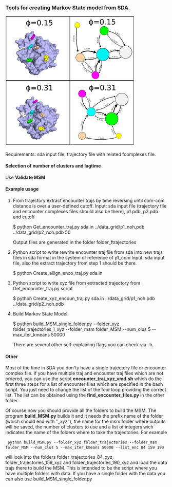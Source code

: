 ### Tools for creating Markov State model from SDA.



<img src="https://github.com/RiccardoBecca/SDA_python_scripts/blob/main/MarkovStateModel/MSM_trypsin-ben.png?raw=true" alt="alt text" width="400">


Requirements: sda input file, trajectory file with related fcomplexes file.

#### Selection of number of clusters and lagtime

Use **Validate MSM**

#### Example usage

1. From trajectory extract encounter trajs by time reversing until com-com distance is over a user-defined cutoff.
    Input: sda input file (trajectory file and encounter complexes files should also be there), p1.pdb, p2.pdb and cutoff
   
    $ python  Get_encounter_traj.py sda.in ../data_grid/p1_noh.pdb ../data_grid/p2_noh.pdb 50

    Output files are generated in the folder folder_ftrajectories

2. Python script to write rewrite encounter traj file from sda into new trajs files in sda format in the system of reference of p1_com
    Input: sda input file, also the extract trajectory from step 1 should be there.

    $ python  Create_allign_enco_traj.py sda.in

3. Python script to write xyz file from extracted trajectory from Get_encounter_traj.py script

    $ python  Create_xyz_encoun_traj.py sda.in ../data_grid/p1_noh.pdb ../data_grid/p2_noh.pdb

4. Build Markov State Model.

    $ python build_MSM_single_folder.py --folder_xyz folder_trajectories_1_xyz --folder_msm folder_MSM --num_clus 5 --max_iter_kmeans 50000

    There are several other self-explaining flags you can check via -h.


#### Other

Most of the time in SDA you don'ty have a single trajectory file or encounter complex file. If you have multiple traj and encounter traj files which are not ordered, you can use the script **encounter_traj_xyz_vmd.sh** which do the first three steps for a list of encounter files which are specified in the bash script. You just need to change the list of the foor loop providing the correct list. The list can be obtained using the **find_encounter_files.py** in the other folder.

Of course now you should provide all the folders to build the MSM. The program **build_MSM.py** builds it and it needs the prefix name of the folder (which should end with "_xyz"), the name for the msm folder where outputs will be saved, the number of clusters to use and a list of integers wich indicates the name of the folders where to take the trajectories. For example

     python build_MSM.py --folder_xyz folder_trajectories --folder_msm folder_MSM --num_clus 5 --max_iter_kmeans 50000 --list_enc 84 159 190

will look into the folders folder_trajectories_84_xyz, folder_trajectories_159_xyz and folder_trajectories_190_xyz and load the data trajs there to build the MSM. This is intended to be the script where you have multiple folders with data. If you have a single folder with the data you can also use build_MSM_single_folder.py
